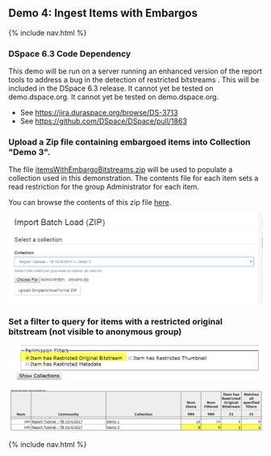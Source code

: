 ## Demo 4: Ingest Items with Embargos

{% include nav.html %}

### DSpace 6.3 Code Dependency
This demo will be run on a server running an enhanced version of the report tools to address a bug in the detection of restricted bitstreams . This will be included in the DSpace 6.3 release.  It cannot yet be tested on demo.dspace.org.  It cannot yet be tested on demo.dspace.org.
* See https://jira.duraspace.org/browse/DS-3713
* See https://github.com/DSpace/DSpace/pull/1863

### Upload a Zip file containing embargoed items into Collection "Demo 3".
The file [itemsWithEmbargoBitstreams.zip](data) will be used to populate a collection used in this demonstration.  The contents file for each item sets a read restriction for the group Administrator for each item.

You can browse the contents of this zip file [here](data/itemsWithEmbargoBitstreams).

![Screenshot: Upload Zip File with Embargoed Originals](embUpload.png)

### Set a filter to query for items with a restricted original bitstream (not visible to anonymous group)

![Screenshot: Restricted Original Filter](embFilter.png)

![Screenshot: Restricted Original Filter](embRes.png)

{% include nav.html %}
